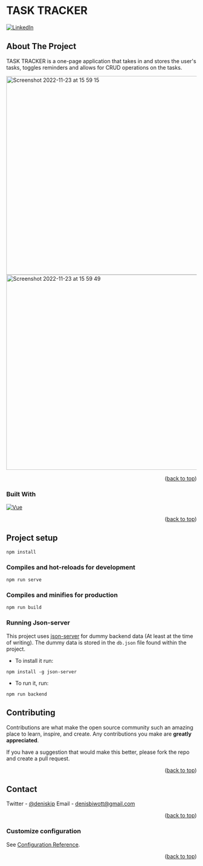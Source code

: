# TASK TRACKER

<a name="readme-top"></a>

[![LinkedIn][linkedin-shield]][linkedin-url]



<!-- ABOUT THE PROJECT -->
## About The Project


TASK TRACKER is a one-page application that takes in and stores the user's tasks, toggles reminders and allows
for CRUD operations on the tasks.

<img width="524" alt="Screenshot 2022-11-23 at 15 59 15" src="https://user-images.githubusercontent.com/52312209/203805882-b8043d79-4816-4a3c-a031-6e6fec2b657d.png">
<img width="515" alt="Screenshot 2022-11-23 at 15 59 49" src="https://user-images.githubusercontent.com/52312209/203805921-a72e63f5-9a9c-4930-bd10-a68583ba4a53.png">

<p align="right">(<a href="#readme-top">back to top</a>)</p>


### Built With


[![Vue][Vue.js]][Vue-url]

<p align="right">(<a href="#readme-top">back to top</a>)</p>

## Project setup
```
npm install
```

### Compiles and hot-reloads for development
```
npm run serve
```

### Compiles and minifies for production
```
npm run build
```

### Running Json-server
This project uses [json-server](https://www.npmjs.com/package/json-server) for dummy backend data (At least at the time of writing). The dummy data
is stored in the `db.json` file found within the project.

- To install it run:
```
npm install -g json-server
```
- To run it, run:
```
npm run backend
```

<!-- CONTRIBUTING -->
## Contributing

Contributions are what make the open source community such an amazing place to learn, inspire, and create. Any contributions you make are **greatly appreciated**.

If you have a suggestion that would make this better, please fork the repo and create a pull request.
<p align="right">(<a href="#readme-top">back to top</a>)</p>

<!-- CONTACT -->
## Contact

Twitter - [@deniskip](https://twitter.com/deniskip)
Email - denisbiwott@gmail.com


<p align="right">(<a href="#readme-top">back to top</a>)</p>

### Customize configuration
See [Configuration Reference](https://cli.vuejs.org/config/).

<p align="right">(<a href="#readme-top">back to top</a>)</p>




<!-- MARKDOWN LINKS & IMAGES -->
<!-- https://www.markdownguide.org/basic-syntax/#reference-style-links -->
[contributors-shield]: https://img.shields.io/github/contributors/othneildrew/Best-README-Template.svg?style=for-the-badge
[contributors-url]: https://github.com/othneildrew/Best-README-Template/graphs/contributors
[forks-shield]: https://img.shields.io/github/forks/othneildrew/Best-README-Template.svg?style=for-the-badge
[forks-url]: https://github.com/othneildrew/Best-README-Template/network/members
[stars-shield]: https://img.shields.io/github/stars/othneildrew/Best-README-Template.svg?style=for-the-badge
[stars-url]: https://github.com/othneildrew/Best-README-Template/stargazers
[issues-shield]: https://img.shields.io/github/issues/othneildrew/Best-README-Template.svg?style=for-the-badge
[issues-url]: https://github.com/othneildrew/Best-README-Template/issues
[license-shield]: https://img.shields.io/github/license/othneildrew/Best-README-Template.svg?style=for-the-badge
[license-url]: https://github.com/othneildrew/Best-README-Template/blob/master/LICENSE.txt
[linkedin-shield]: https://img.shields.io/badge/-LinkedIn-black.svg?style=for-the-badge&logo=linkedin&colorB=555
[linkedin-url]: https://www.linkedin.com/in/denis-b-a08620111
[product-screenshot]: images/screenshot.png
[Next.js]: https://img.shields.io/badge/next.js-000000?style=for-the-badge&logo=nextdotjs&logoColor=white
[Next-url]: https://nextjs.org/
[React.js]: https://img.shields.io/badge/React-20232A?style=for-the-badge&logo=react&logoColor=61DAFB
[React-url]: https://reactjs.org/
[Vue.js]: https://img.shields.io/badge/Vue.js-35495E?style=for-the-badge&logo=vuedotjs&logoColor=4FC08D
[Vue-url]: https://vuejs.org/
[Angular.io]: https://img.shields.io/badge/Angular-DD0031?style=for-the-badge&logo=angular&logoColor=white
[Angular-url]: https://angular.io/
[Svelte.dev]: https://img.shields.io/badge/Svelte-4A4A55?style=for-the-badge&logo=svelte&logoColor=FF3E00
[Svelte-url]: https://svelte.dev/
[Laravel.com]: https://img.shields.io/badge/Laravel-FF2D20?style=for-the-badge&logo=laravel&logoColor=white
[Laravel-url]: https://laravel.com
[Bootstrap.com]: https://img.shields.io/badge/Bootstrap-563D7C?style=for-the-badge&logo=bootstrap&logoColor=white
[Bootstrap-url]: https://getbootstrap.com
[JQuery.com]: https://img.shields.io/badge/jQuery-0769AD?style=for-the-badge&logo=jquery&logoColor=white
[JQuery-url]: https://jquery.com 
